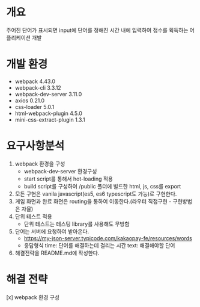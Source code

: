 # 개요
주어진 단어가 표시되면 input에 단어를 정해진 시간 내에 입력하여 점수를 획득하는 어플리케이션 개발

# 개발 환경
- webpack 4.43.0
- webpack-cli 3.3.12
- webpack-dev-server 3.11.0
- axios 0.21.0
- css-loader 5.0.1
- html-webpack-plugin 4.5.0
- mini-css-extract-plugin 1.3.1

# 요구사항분석
1. webpack 환경을 구성
    - webpack-dev-server 환경구성
    - start script를 통해서 hot-loading 적용
    - build script를 구성하여 /public 폴더에 빌드한 html, js, css를 export
2. 모든 구현은 vanila javascript(es5, es6 typescript도 가능)로 구현한다.
3. 게임 화면과 완료 화면은 routing을 통하여 이동한다.(라우터 직접구현 - 구현방법은 자율)
4. 단위 테스트 적용
    - 단위 테스트는 테스팅 library를 사용해도 무방함
5. 단어는 서버에 요청하여 받아온다.
    - https://my-json-server.typicode.com/kakaopay-fe/resources/words
    - 응답형식
        time: 단어를 해결하는데 걸리는 시간
        text: 해결해야할 단어
6. 해결전략을 README.md에 작성한다.

# 해결 전략
[x] webpack 환경 구성
